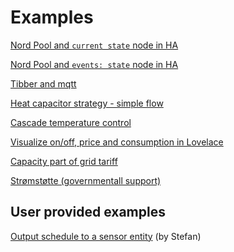 <AdsenseAdd type="øverst"/>

# Examples

[Nord Pool and `current state` node in HA](./example-nordpool-current-state)

[Nord Pool and `events: state` node in HA](./example-nordpool-events-state)

[Tibber and mqtt](./example-tibber-mqtt)

[Heat capacitor strategy - simple flow](./example-heat-capacitor)

[Cascade temperature control](./example-cascade-temperature-control)

[Visualize on/off, price and consumption in Lovelace](example-visualize-on-off/example-visualize-on-off)

[Capacity part of grid tariff](./example-grid-tariff-capacity-part)

[Strømstøtte (governmentall support)](./example-stromstotte)

## User provided examples

[Output schedule to a sensor entity](./example-next-schedule-entity.md) (by Stefan)

###

<AdsenseAdd type="nederst"/>
